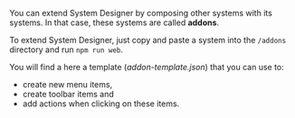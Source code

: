 You can extend System Designer by composing other systems with its systems. In that case, these systems are called **addons**.

To extend System Designer, just copy and paste a system into the `/addons` directory and run `npm run web`.

You will find a here a template (*addon-template.json*) that you can use to:

* create new menu items,
* create toolbar items and
* add actions when clicking on these items.
